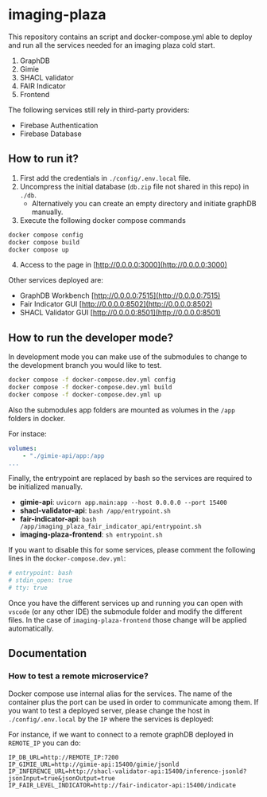 # imaging-plaza
This repository contains an script and docker-compose.yml able to deploy and run all the services needed for an imaging plaza cold start. 

1. GraphDB
2. Gimie
3. SHACL validator
4. FAIR Indicator
5. Frontend

The following services still rely in third-party providers:

- Firebase Authentication
- Firebase Database

## How to run it?

1. First add the credentials in `./config/.env.local` file.
2. Uncompress the initial database (`db.zip` file not shared in this repo) in `./db`.
    - Alternatively you can create an empty directory and initiate graphDB manually. 
3. Execute the following docker compose commands

``` bash
docker compose config
docker compose build
docker compose up
```

4. Access to the page in [http://0.0.0.0:3000](http://0.0.0.0:3000)

Other services deployed are: 

- GraphDB Workbench [http://0.0.0.0:7515](http://0.0.0.0:7515)
- Fair Indicator GUI [http://0.0.0.0:8502](http://0.0.0.0:8502)
- SHACL Validator GUI [http://0.0.0.0:8501](http://0.0.0.0:8501)

## How to run the developer mode?

In development mode you can make use of the submodules to change to the development branch you would like to test.

``` bash
docker compose -f docker-compose.dev.yml config
docker compose -f docker-compose.dev.yml build
docker compose -f docker-compose.dev.yml up
```

Also the submodules app folders are mounted as volumes in the `/app` folders in docker.

For instace:

``` yaml
volumes:
    - "./gimie-api/app:/app
...
```

Finally, the entrypoint are replaced by bash so the services are required to be initialized manually.

- **gimie-api**: `uvicorn app.main:app --host 0.0.0.0 --port 15400`
- **shacl-validator-api**: `bash /app/entrypoint.sh`
- **fair-indicator-api**: `bash /app/imaging_plaza_fair_indicator_api/entrypoint.sh`
- **imaging-plaza-frontend**: `sh entrypoint.sh`

If you want to disable this for some services, please comment the following lines in the `docker-compose.dev.yml`:

``` yaml
# entrypoint: bash 
# stdin_open: true
# tty: true
```

Once you have the different services up and running you can open with `vscode` (or any other IDE) the submodule folder and modify the different files. In the case of `imaging-plaza-frontend` those change will be applied automatically.


## Documentation

### How to test a remote microservice?

Docker compose use internal alias for the services. The name of the container plus the port can be used in order to communicate among them. If you want to test a deployed server, please change the host in `./config/.env.local` by the `IP` where the services is deployed:

For instance, if we want to connect to a remote graphDB deployed in `REMOTE_IP` you can do:

```
IP_DB_URL=http://REMOTE_IP:7200
IP_GIMIE_URL=http://gimie-api:15400/gimie/jsonld
IP_INFERENCE_URL=http://shacl-validator-api:15400/inference-jsonld?jsonInput=true&jsonOutput=true
IP_FAIR_LEVEL_INDICATOR=http://fair-indicator-api:15400/indicate
```
